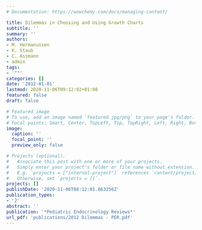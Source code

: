 ```yaml
---
# Documentation: https://wowchemy.com/docs/managing-content/

title: Dilemmas in Choosing and Using Growth Charts
subtitle: ''
summary: ''
authors:
- M. Hermanussen
- K. Staub
- C. Assmann
- admin
tags:
- '""'
categories: []
date: '2012-01-01'
lastmod: 2020-11-06T09:12:02+01:00
featured: false
draft: false

# Featured image
# To use, add an image named `featured.jpg/png` to your page's folder.
# Focal points: Smart, Center, TopLeft, Top, TopRight, Left, Right, BottomLeft, Bottom, BottomRight.
image:
  caption: ''
  focal_point: ''
  preview_only: false

# Projects (optional).
#   Associate this post with one or more of your projects.
#   Simply enter your project's folder or file name without extension.
#   E.g. `projects = ["internal-project"]` references `content/project/deep-learning/index.md`.
#   Otherwise, set `projects = []`.
projects: []
publishDate: '2020-11-06T08:12:01.863256Z'
publication_types:
- '2'
abstract: ''
publication: '*Pediatric Endocrinology Reviews*'
url_pdf: 'publications/2012 Dilemmas - PER.pdf'
---
```

